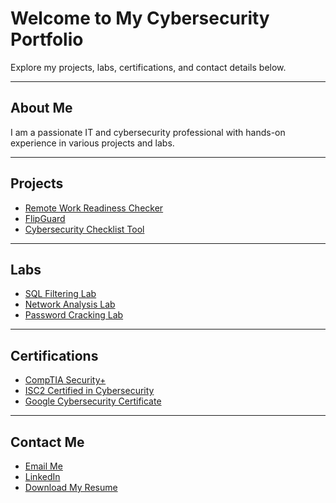 # Welcome to My Cybersecurity Portfolio

Explore my projects, labs, certifications, and contact details below.

---

## About Me
I am a passionate IT and cybersecurity professional with hands-on experience in various projects and labs.

---

## Projects
- [Remote Work Readiness Checker](/projects/remote-work-readiness-checker.md)
- [FlipGuard](/projects/flipguard.md)
- [Cybersecurity Checklist Tool](/projects/cybersecurity-checklist-tool.md)

---

## Labs
- [SQL Filtering Lab](labs/sql-filtering-lab.md)
- [Network Analysis Lab](labs/network-analysis-lab.md)
- [Password Cracking Lab](labs/password-cracking-lab.md)

---

## Certifications
- [CompTIA Security+](assets/certifications/CompTIA-Security-Plus-Certificate.pdf)
- [ISC2 Certified in Cybersecurity](assets/certifications/ISC2-CC-Certification.pdf)
- [Google Cybersecurity Certificate](assets/certifications/Google-Cybersecurity-Certificate.pdf)

---

## Contact Me
- [Email Me](mailto:christopher.razo@icloud.com)
- [LinkedIn](https://linkedin.com/in/christopher-razo)
- [Download My Resume](assets/certifications/CR-Resume.pdf)
